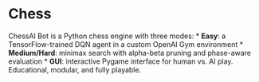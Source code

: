 # Chess
ChessAI Bot is a Python chess engine with three modes:  * **Easy**: a TensorFlow-trained DQN agent in a custom OpenAI Gym environment * **Medium/Hard**: minimax search with alpha-beta pruning and phase-aware evaluation * **GUI**: interactive Pygame interface for human vs. AI play.   Educational, modular, and fully playable.
